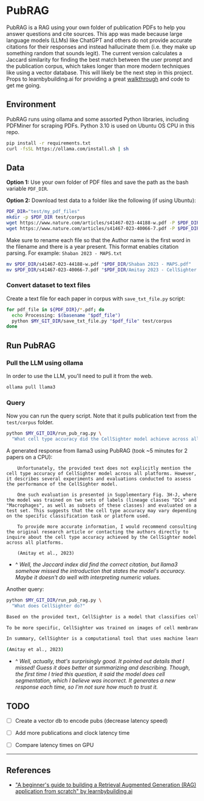 # PubRAG

PubRAG is a RAG using your own folder of publication PDFs to help you answer questions and cite sources. This app was made because large language models (LLMs) like ChatGPT and others do not provide accurate citations for their responses and instead hallucinate them (i.e. they make up something random that sounds legit). The current version calculates a Jaccard similarity for finding the best match between the user prompt and the publication corpus, which takes longer than more modern techniques like using a vector database. This will likely be the next step in this project. Props to learnbybuilding.ai for providing a great [walkthrough](https://learnbybuilding.ai/tutorials/rag-from-scratch) and code to get me going. 


## Environment

PubRAG runs using ollama and some assorted Python libraries, including PDFMiner for scraping PDFs. Python 3.10 is used on Ubuntu OS CPU in this repo. 

```sh
pip install -r requirements.txt
curl -fsSL https://ollama.com/install.sh | sh
```

## Data

**Option 1:** Use your own folder of PDF files and save the path as the bash variable `PDF_DIR`.

**Option 2:** Download test data to a folder like the following (if using Ubuntu):

```sh
PDF_DIR="test/my_pdf_files"
mkdir -p $PDF_DIR test/corpus
wget https://www.nature.com/articles/s41467-023-44188-w.pdf -P $PDF_DIR
wget https://www.nature.com/articles/s41467-023-40066-7.pdf -P $PDF_DIR
```

Make sure to rename each file so that the Author name is the first word in the filename and there is a year present. This format enables citation parsing. For example: `Shaban 2023 - MAPS.txt`

```sh
mv $PDF_DIR/s41467-023-44188-w.pdf "$PDF_DIR/Shaban 2023 - MAPS.pdf"
mv $PDF_DIR/s41467-023-40066-7.pdf "$PDF_DIR/Amitay 2023 - CellSighter.pdf"
```


### Convert dataset to text files

Create a text file for each paper in corpus with `save_txt_file.py` script:

```sh
for pdf_file in ${PDF_DIR}/*.pdf; do
  echo Processing: $(basename "$pdf_file")
  python $MY_GIT_DIR/save_txt_file.py "$pdf_file" test/corpus
done
```


## Run PubRAG

### Pull the LLM using ollama

In order to use the LLM, you'll need to pull it from the web. 

```sh
ollama pull llama3
```

### Query

Now you can run the query script. Note that it pulls publication text from the `test/corpus` folder. 

```sh
python $MY_GIT_DIR/run_pub_rag.py \
  "What cell type accuracy did the CellSighter model achieve across all platforms?"
```


A generated response from llama3 using PubRAG (took ~5 minutes for 2 papers on a CPU):

        Unfortunately, the provided text does not explicitly mention the cell type accuracy of CellSighter model across all platforms. However, it describes several experiments and evaluations conducted to assess the performance of the CellSighter model.

        One such evaluation is presented in Supplementary Fig. 3H-J, where the model was trained on two sets of labels (lineage classes "DCs" and "Macrophages", as well as subsets of these classes) and evaluated on a test set. This suggests that the cell type accuracy may vary depending on the specific classification task or platform used.

        To provide more accurate information, I would recommend consulting the original research article or contacting the authors directly to inquire about the cell type accuracy achieved by the CellSighter model across all platforms.

        (Amitay et al., 2023)

 * ^ *Well, the Jaccard index did find the correct citation, but llama3 somehow missed the introduction that states the model's accuracy. Maybe it doesn't do well with interpreting numeric values.* 


Another query:

```sh
python $MY_GIT_DIR/run_pub_rag.py \
  "What does CellSighter do?"

Based on the provided text, CellSighter is a model that classifies cells into different lineages or subsets using membrane protein signals. It takes into account various factors such as image resolution, normalization methods, and the presence of functional proteins to make accurate predictions.

To be more specific, CellSighter was trained on images of cell membranes with CD4 and CD20 signals removed to avoid any confounding effects. The model was then tested using different input sizes, normalization methods, and over-clustering techniques to improve its performance.

In summary, CellSighter is a computational tool that uses machine learning algorithms to classify cells into different lineages or subsets based on their membrane protein signals.

(Amitay et al., 2023)
```

* ^ *Well, actually, that's surprisingly good. It pointed out details that I missed! Guess it does better at summarizing and describing. Though, the first time I tried this question, it said the model does cell segmentation, which I believe was incorrect. It generates a new response each time, so I'm not sure how much to trust it.*



## TODO

- [ ] Create a vector db to encode pubs (decrease latency speed)
- [ ] Add more publications and clock latency time
- [ ] Compare latency times on GPU


* * *

## References

 - ["A beginner's guide to building a Retrieval Augmented Generation (RAG) application from scratch" by learnbybuilding.ai](https://learnbybuilding.ai/tutorials/rag-from-scratch)

